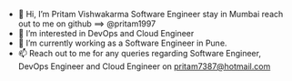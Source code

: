 - 👋 Hi, I’m Pritam Vishwakarma Software Engineer stay in Mumbai reach out to me on github ==> @pritam1997
- 👀 I’m interested in DevOps and Cloud Engineer
- 🌱 I’m currently working as a Software Engineer in Pune.
- 📫 Reach out to me for any queries regarding Software Engineer, DevOps Engineer and Cloud Engineer on pritam7387@hotmail.com

<!---
pritam1997/pritam1997 is a ✨ special ✨ repository because its `README.md` (this file) appears on your GitHub profile.
You can click the Preview link to take a look at your changes.
--->
